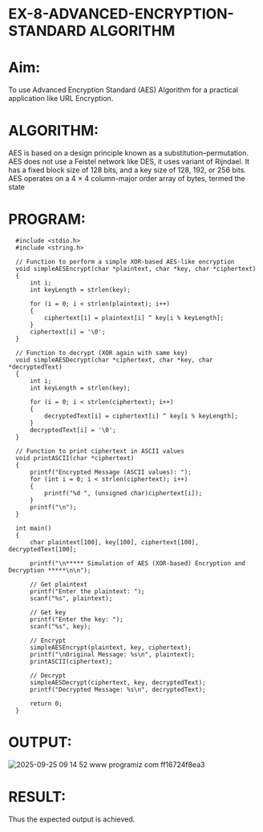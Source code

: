 # EX-8-ADVANCED-ENCRYPTION-STANDARD ALGORITHM
# Aim:
To use Advanced Encryption Standard (AES) Algorithm for a practical application like URL Encryption.

# ALGORITHM:
AES is based on a design principle known as a substitution–permutation.
AES does not use a Feistel network like DES, it uses variant of Rijndael.
It has a fixed block size of 128 bits, and a key size of 128, 192, or 256 bits.
AES operates on a 4 × 4 column-major order array of bytes, termed the state
# PROGRAM:
```
  #include <stdio.h>
  #include <string.h>
  
  // Function to perform a simple XOR-based AES-like encryption
  void simpleAESEncrypt(char *plaintext, char *key, char *ciphertext) 
  {
      int i;
      int keyLength = strlen(key);
  
      for (i = 0; i < strlen(plaintext); i++) 
      {
          ciphertext[i] = plaintext[i] ^ key[i % keyLength];
      }
      ciphertext[i] = '\0'; 
  }
  
  // Function to decrypt (XOR again with same key)
  void simpleAESDecrypt(char *ciphertext, char *key, char *decryptedText) 
  {
      int i;
      int keyLength = strlen(key);
  
      for (i = 0; i < strlen(ciphertext); i++) 
      {
          decryptedText[i] = ciphertext[i] ^ key[i % keyLength];
      }
      decryptedText[i] = '\0'; 
  }
  
  // Function to print ciphertext in ASCII values
  void printASCII(char *ciphertext) 
  {
      printf("Encrypted Message (ASCII values): ");
      for (int i = 0; i < strlen(ciphertext); i++) 
      {
          printf("%d ", (unsigned char)ciphertext[i]);
      }
      printf("\n");
  }
  
  int main() 
  {
      char plaintext[100], key[100], ciphertext[100], decryptedText[100];
  
      printf("\n***** Simulation of AES (XOR-based) Encryption and Decryption *****\n\n");
  
      // Get plaintext
      printf("Enter the plaintext: ");
      scanf("%s", plaintext);
  
      // Get key
      printf("Enter the key: ");
      scanf("%s", key);
  
      // Encrypt
      simpleAESEncrypt(plaintext, key, ciphertext);
      printf("\nOriginal Message: %s\n", plaintext);
      printASCII(ciphertext);
  
      // Decrypt
      simpleAESDecrypt(ciphertext, key, decryptedText);
      printf("Decrypted Message: %s\n", decryptedText);
  
      return 0;
  }

```
# OUTPUT:
![2025-09-25 09 14 52 www programiz com ff16724f8ea3](https://github.com/user-attachments/assets/1ed97f91-050c-4d22-896f-af37f5a8df63)




# RESULT:
Thus the expected output is achieved.


